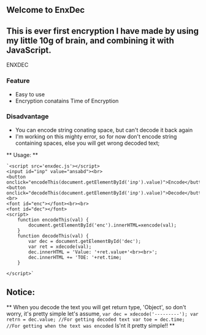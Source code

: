 ## Welcome to EnxDec

## This is ever first encryption I have made by using my little 10g of brain, and combining it with JavaScript.

ENXDEC

### Feature

- Easy to use
- Encryption conatains Time of Encryption

### Disadvantage
- You can encode string conating space, but can't decode it back again
- I'm working on this mighty error, so for now don't encode string containing spaces, else you will get wrong decoded text;

** Usage: **

	`<script src='enxdec.js'></script>
	<input id="inp" value="ansabd"><br>
	<button onclick="encodeThis(document.getElementById('inp').value)">Encode</button>
	<button onclick="decodeThis(document.getElementById('inp').value)">Decode</button>
	<br>
	<font id="enc"></font><br><br>
	<font id="dec"></font>
	<script>
		function encodeThis(val) {
			document.getElementById('enc').innerHTML=xencode(val);
		}
		function decodeThis(val) {
			var dec = document.getElementById('dec');
			var ret = xdecode(val);
			dec.innerHTML = 'Value: '+ret.value+'<br><br>';
			dec.innerHTML += 'TOE: '+ret.time;
		}

	</script>`
	
## Notice:
** When you decode the text you will get return type, 'Object', so don't worry, it's pretty simple
let's assume, 
	 ` var dec = xdecode('---------');
	 var retrn = dec.value; //For getting decoded text
	 var toe = dec.time; //For getting when the text was encoded `
Is'nt it pretty simple!! **
